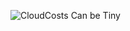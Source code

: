 ![CloudCosts Can be Tiny](https://www.thoughtco.com/thmb/6NNZQHeEhR-wNWA8pZrm1MXtrAs=/768x0/filters:no_upscale():max_bytes(150000):strip_icc():format(webp)/clouds-5b6b4e50c9e77c0050491212.jpg)
